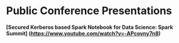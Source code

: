 # Public Conference Presentations

**[Secured Kerberos based Spark Notebook for Data Science: Spark Summit] (https://www.youtube.com/watch?v=-APcovny7n8)**
